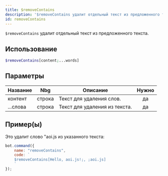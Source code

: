 ```yaml
---
title: $removeContains
description: '$removeContains удалит отдельный текст из предложенного текста.'
id: removeContains
---
```


`$removeContains` удалит отдельный текст из предложенного текста.

## Использование

```php
$removeContains[content;...words]
```

## Параметры

| Название | Nbg    | Описание                      | Нужно |
| -------- | ------ | ----------------------------- |:-----:|
| контент  | строка | Текст для удаления слов.      |  да   |
| ...слова | строка | Текст для удаления из текста. |  да   |

## Пример(ы)

Это удалит слово "aoi.js из указанного текста:

```javascript
bot.command({
    name: "removeContains",
    code: `
    $removeContains[Hello, aoi.js!;, ;aoi.js]
    `
});
```
